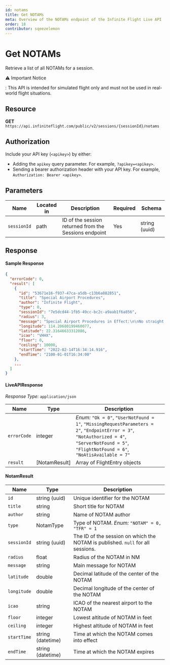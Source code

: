```yaml
---
id: notams
title: Get NOTAMs
meta: Overview of the NOTAMs endpoint of the Infinite Flight Live API
order: 18
contributor: sqeezelemon
---
```


# Get NOTAMs

Retrieve a list of all NOTAMs for a session.

⚠️ Important Notice

: This API is intended for simulated flight only and must not be used in real-world flight situations.

## Resource

**GET** `https://api.infiniteflight.com/public/v2/sessions/{sessionId}/notams`

## Authorization

Include your API key (`<apikey>`) by either:

- Adding the `apikey` query parameter. For example, `?apikey=<apikey>`.
- Sending a bearer authorization header with your API key. For example, `Authorization: Bearer <apikey>`.

## Parameters

| Name        | Located in | Description                                           | Required | Schema        |
| ----------- | ---------- | ----------------------------------------------------- | -------- | ------------- |
| `sessionId` | path       | ID of the session returned from the Sessions endpoint | Yes      | string (uuid) |

## Response

#### Sample Response

```json
{
  "errorCode": 0,
  "result": [
    {
      "id": "53671e16-f937-47ca-a5db-c13b6a882851",
      "title": "Special Airport Procedures",
      "author": "Infinite Flight",
      "type": 0,
      "sessionId": "7e5dcd44-1fb5-49cc-bc2c-a9aab1f6a856",
      "radius": 3,
      "message": "Special Airport Procedures in Effect:\n\nNo straight in approached allowed RWY 13\n\nCC NDB 4500ft - 040° HDG Descending to SC NDB - Visual Right Turn Abeam Checkerboard to RWY 13\n\nPublished Approach Procedures (Found Online) Recommended",
      "longitude": 114.20680199460077,
      "latitude": 22.31646633312086,
      "icao": "VHHX",
      "floor": 0,
      "ceiling": 10000,
      "startTime": "2022-02-14T16:34:14.916",
      "endTime": "2100-01-01T16:34:00"
    },
    ...
  ]
}
```

#### LiveAPIResponse

*Response Type:* `application/json`

| Name        | Type          | Description                                                  |
| ----------- | ------------- | ------------------------------------------------------------ |
| `errorCode` | integer       | _Enum:_ `"Ok = 0"`, `"UserNotFound = 1"`, `"MissingRequestParameters = 2"`, `"EndpointError = 3"`, `"NotAuthorized = 4"`, `"ServerNotFound = 5"`, `"FlightNotFound = 6"`, `"NoAtisAvailable = 7"` |
| `result`    | [NotamResult] | Array of FlightEntry objects                                 |

#### NotamResult

| Name                  | Type          | Description                                                  |
| --------------------- | ------------- | ------------------------------------------------------------ |
| `id`            | string (uuid) | Unique identifier for the NOTAM                             |
| `title`              | string | Short title for NOTAM                               |
| `author`          | string | Name of NOTAM author                      |
| `type`            | NotamType | Type of NOTAM. _Enum:_ `"NOTAM" = 0, "TFR" = 1`    |
| `sessionId`            | string (uuid)        | The ID of the session on which the NOTAM is published. `null` for all sessions. |
| `radius` | float        | Radius of the NOTAM in NM |
| `message`            | string        | Main message for NOTAM                                      |
| `latitude`            | double        | Decimal latitude of the center of the NOTAM                     |
| `longitude`           | double        | Decimal longitude of the center of the NOTAM                    |
| `icao`            | string        | ICAO of the nearest airport to the NOTAM                     |
| `floor`               | integer        | Lowest altitude of NOTAM in feet                 |
| `ceiling`       | integer        | Highest altitude of NOTAM in feet             |
| `startTime`               | string (datetime)        | Time at which the NOTAM comes into effect                             |
| `endTime`             | string (datetime)         | Time at which the NOTAM expires                           |